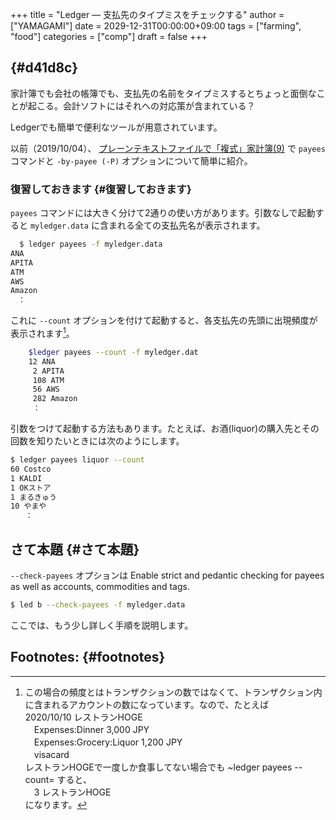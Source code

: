 +++
title = "Ledger — 支払先のタイプミスをチェックする"
author = ["YAMAGAMI"]
date = 2029-12-31T00:00:00+09:00
tags = ["farming", "food"]
categories = ["comp"]
draft = false
+++

##  {#d41d8c}

家計簿でも会社の帳簿でも、支払先の名前をタイプミスするとちょっと面倒なことが起こる。会計ソフトにはそれへの対応策が含まれている？

Ledgerでも簡単で便利なツールが用意されています。

以前（2019/10/04）、
[プレーンテキストファイルで「複式」家計簿(9)](https://bred-in-bingo.netlify.app/posts/9th-step_ledger/#payees%E3%82%B3%E3%83%9E%E3%83%B3%E3%83%89)
で `payees` コマンドと `-by-payee (-P)` オプションについて簡単に紹介。


### 復習しておきます {#復習しておきます}

`payees` コマンドには大きく分けて2通りの使い方があります。引数なしで起動すると `myledger.data` に含まれる全ての支払先名が表示されます。

```sh
  $ ledger payees -f myledger.data
ANA
APITA
ATM
AWS
Amazon
　：
```

これに `--count` オプションを付けて起動すると、各支払先の先頭に出現頻度が表示されます[^fn:1]。

```sh
    $ledger payees --count -f myledger.dat
    12 ANA
     2 APITA
     108 ATM
     56 AWS
     282 Amazon
　　　：
```

引数をつけて起動する方法もあります。たとえば、お酒(liquor)の購入先とその回数を知りたいときには次のようにします。

```sh
$ ledger payees liquor --count
60 Costco
1 KALDI
1 OKストア
1 まるきゅう
10 やまや
　　：
```


## さて本題 {#さて本題}

`--check-payees` オプションは
Enable strict and pedantic checking for payees as well as accounts, commodities and tags.

```sh
$ led b --check-payees -f myledger.data
```

ここでは、もう少し詳しく手順を説明します。


## Footnotes: {#footnotes}

[^fn:1]: この場合の頻度とはトランザクションの数ではなくて、トランザクション内に含まれるアカウントの数になっています。なので、たとえば<br />
    2020/10/10 レストランHOGE<br />
    　Expenses:Dinner         3,000 JPY<br />
    　Expenses:Grocery:Liquor 1,200 JPY<br />
    　visacard<br />
    レストランHOGEで一度しか食事してない場合でも ~ledger payees --count= すると、<br />
    　3 レストランHOGE<br />
    になります。
